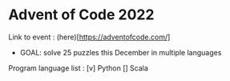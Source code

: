 # Advent of Code 2022 

Link to event : (here)[https://adventofcode.com/]

* GOAL: solve 25 puzzles this December in multiple languages

Program language list : 
[v] Python 
[] Scala
